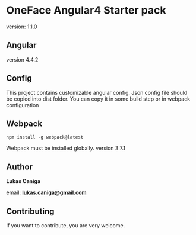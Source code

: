 # OneFace Angular4 Starter pack
version: 1.1.0

## Angular
version 4.4.2

## Config
This project contains customizable angular config. Json config file should be copied into dist folder.
You can copy it in some build step or in webpack configuration

## Webpack

```npm
npm install -g webpack@latest
```
Webpack must be installed globally.
version 3.7.1

## Author

**Lukas Caniga**

email: **lukas.caniga@gmail.com**

## Contributing
If you want to contribute, you are very welcome.